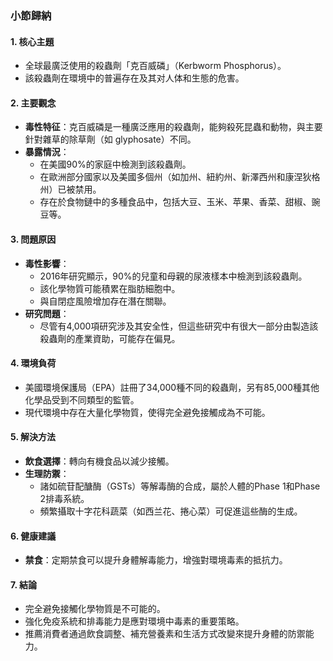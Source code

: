 ### 小節歸納

#### 1. 核心主題
- 全球最廣泛使用的殺蟲劑「克百威磷」（Kerbworm Phosphorus）。
- 該殺蟲劑在環境中的普遍存在及其对人体和生態的危害。

#### 2. 主要觀念
- **毒性特征**：克百威磷是一種廣泛應用的殺蟲劑，能夠殺死昆蟲和動物，與主要針對雜草的除草劑（如 glyphosate）不同。
- **暴露情況**：
  - 在美國90%的家庭中檢測到該殺蟲劑。
  - 在歐洲部分國家以及美國多個州（如加州、紐約州、新澤西州和康涅狄格州）已被禁用。
  - 存在於食物鏈中的多種食品中，包括大豆、玉米、苹果、香菜、甜椒、豌豆等。

#### 3. 問題原因
- **毒性影響**：
  - 2016年研究顯示，90%的兒童和母親的尿液樣本中檢測到該殺蟲劑。
  - 該化學物質可能積累在脂肪細胞中。
  - 與自閉症風險增加存在潛在關聯。
- **研究問題**：
  - 尽管有4,000項研究涉及其安全性，但這些研究中有很大一部分由製造該殺蟲劑的產業資助，可能存在偏見。

#### 4. 環境負荷
- 美國環境保護局（EPA）註冊了34,000種不同的殺蟲劑，另有85,000種其他化學品受到不同類型的監管。
- 現代環境中存在大量化學物質，使得完全避免接觸成為不可能。

#### 5. 解決方法
- **飲食選擇**：轉向有機食品以減少接觸。
- **生理防禦**：
  - 諸如硫苷配醣酶（GSTs）等解毒酶的合成，屬於人體的Phase 1和Phase 2排毒系統。
  - 頻繁攝取十字花科蔬菜（如西兰花、捲心菜）可促進這些酶的生成。

#### 6. 健康建議
- **禁食**：定期禁食可以提升身體解毒能力，增強對環境毒素的抵抗力。

#### 7. 結論
- 完全避免接觸化學物質是不可能的。
- 強化免疫系統和排毒能力是應對環境中毒素的重要策略。
- 推薦消費者通過飲食調整、補充營養素和生活方式改變來提升身體的防禦能力。
